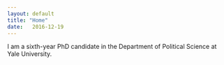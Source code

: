 ```yaml
---
layout: default
title: "Home"
date:   2016-12-19
---
```


<!--- <img style="float: left; height: 245px; margin: 0 20px 10px 0" src="/assets/baron_photo.jpg" alt="pic" /> -->

I am a sixth-year PhD candidate in the Department of Political Science at Yale University.
